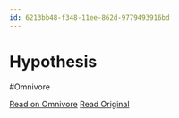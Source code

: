 ```yaml
---
id: 6213bb48-f348-11ee-862d-9779493916bd
---
```


# Hypothesis
#Omnivore

[Read on Omnivore](https://omnivore.app/me/hypothesis-18eae3dce65)
[Read Original](https://hypothes.is/a/gfVRAPM1Ee6Itw9qkHfbbA)

